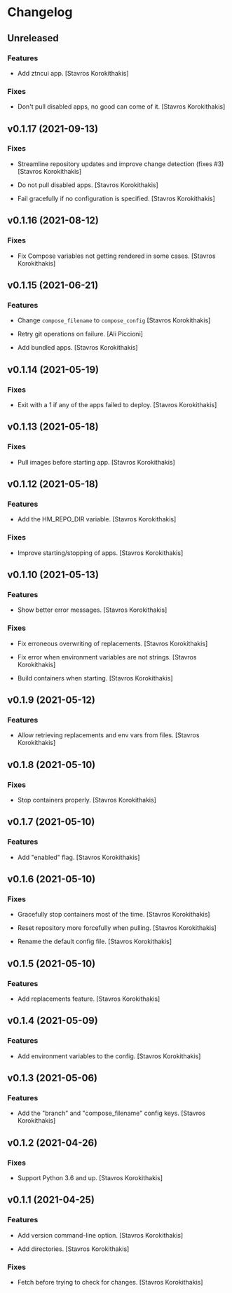 # Changelog


## Unreleased

### Features

* Add ztncui app. [Stavros Korokithakis]

### Fixes

* Don't pull disabled apps, no good can come of it. [Stavros Korokithakis]


## v0.1.17 (2021-09-13)

### Fixes

* Streamline repository updates and improve change detection (fixes #3) [Stavros Korokithakis]

* Do not pull disabled apps. [Stavros Korokithakis]

* Fail gracefully if no configuration is specified. [Stavros Korokithakis]


## v0.1.16 (2021-08-12)

### Fixes

* Fix Compose variables not getting rendered in some cases. [Stavros Korokithakis]


## v0.1.15 (2021-06-21)

### Features

* Change `compose_filename` to `compose_config` [Stavros Korokithakis]

* Retry git operations on failure. [Ali Piccioni]

* Add bundled apps. [Stavros Korokithakis]


## v0.1.14 (2021-05-19)

### Fixes

* Exit with a 1 if any of the apps failed to deploy. [Stavros Korokithakis]


## v0.1.13 (2021-05-18)

### Fixes

* Pull images before starting app. [Stavros Korokithakis]


## v0.1.12 (2021-05-18)

### Features

* Add the HM_REPO_DIR variable. [Stavros Korokithakis]

### Fixes

* Improve starting/stopping of apps. [Stavros Korokithakis]


## v0.1.10 (2021-05-13)

### Features

* Show better error messages. [Stavros Korokithakis]

### Fixes

* Fix erroneous overwriting of replacements. [Stavros Korokithakis]

* Fix error when environment variables are not strings. [Stavros Korokithakis]

* Build containers when starting. [Stavros Korokithakis]


## v0.1.9 (2021-05-12)

### Features

* Allow retrieving replacements and env vars from files. [Stavros Korokithakis]


## v0.1.8 (2021-05-10)

### Fixes

* Stop containers properly. [Stavros Korokithakis]


## v0.1.7 (2021-05-10)

### Features

* Add "enabled" flag. [Stavros Korokithakis]


## v0.1.6 (2021-05-10)

### Fixes

* Gracefully stop containers most of the time. [Stavros Korokithakis]

* Reset repository more forcefully when pulling. [Stavros Korokithakis]

* Rename the default config file. [Stavros Korokithakis]


## v0.1.5 (2021-05-10)

### Features

* Add replacements feature. [Stavros Korokithakis]


## v0.1.4 (2021-05-09)

### Features

* Add environment variables to the config. [Stavros Korokithakis]


## v0.1.3 (2021-05-06)

### Features

* Add the "branch" and "compose_filename" config keys. [Stavros Korokithakis]


## v0.1.2 (2021-04-26)

### Fixes

* Support Python 3.6 and up. [Stavros Korokithakis]


## v0.1.1 (2021-04-25)

### Features

* Add version command-line option. [Stavros Korokithakis]

* Add directories. [Stavros Korokithakis]

### Fixes

* Fetch before trying to check for changes. [Stavros Korokithakis]


